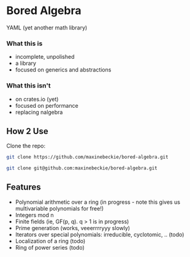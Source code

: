 # Bored Algebra

YAML (yet another math library)

### What this is

* incomplete, unpolished
* a library
* focused on generics and abstractions

### What this isn't

* on crates.io (yet)
* focused on performance
* replacing nalgebra

## How 2 Use

Clone the repo:
```sh
git clone https://github.com/maxinebeckie/bored-algebra.git
```
```sh
git clone git@github.com:maxinebeckie/bored-algebra.git
```
## Features

* Polynomial arithmetic over a ring (in progress - note this gives us multivariable polynomials for free!)
* Integers mod n
* Finite fields (ie, GF(p, q). q > 1 is in progress)
* Prime generation (works, veeerrrryyy slowly)
* Iterators over special polynomials: irreducible, cyclotomic, .. (todo)
* Localization of a ring (todo)
* Ring of power series (todo)
